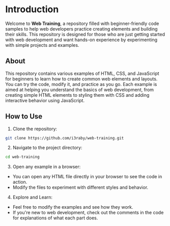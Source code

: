 # Introduction
Welcome to **Web Training**, a repository filled with beginner-friendly code samples to help web developers practice creating elements and building their skills. This repository is designed for those who are just getting started with web development and want hands-on experience by experimenting with simple projects and examples.

## About
This repository contains various examples of HTML, CSS, and JavaScript for beginners to learn how to create common web elements and layouts. You can try the code, modify it, and practice as you go. Each example is aimed at helping you understand the basics of web development, from creating simple HTML elements to styling them with CSS and adding interactive behavior using JavaScript.

## How to Use

1. Clone the repository:
```bash
git clone https://github.com/i3raby/web-training.git
```

2. Navigate to the project directory:
```bash
cd web-training
```

3. Open any example in a browser:
  - You can open any HTML file directly in your browser to see the code in action.
  - Modify the files to experiment with different styles and behavior.

4. Explore and Learn:
  - Feel free to modify the examples and see how they work.
  - If you're new to web development, check out the comments in the code for explanations of what each part does.
